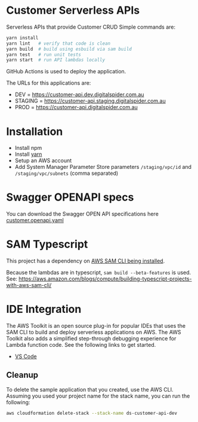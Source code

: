 # Customer Serverless APIs

Serverless APIs that provide Customer CRUD
Simple commands are:

```bash
yarn install
yarn lint   # verify that code is clean
yarn build  # build using esbuild via sam build
yarn test   # run unit tests
yarn start  # run API lambdas locally
```

GitHub Actions is used to deploy the application.

The URLs for this applications are:

- DEV = https://customer-api.dev.digitalspider.com.au
- STAGING = https://customer-api.staging.digitalspider.com.au
- PROD = https://customer-api.digitalspider.com.au

# Installation
- Install npm
- Install [yarn](https://classic.yarnpkg.com/lang/en/docs/install/#windows-stable)
- Setup an AWS account
- Add System Manager Parameter Store parameters `/staging/vpc/id` and `/staging/vpc/subnets` (comma separated)


# Swagger OPENAPI specs

You can download the Swagger OPEN API specifications here [customer.openapi.yaml](customer.openapi.yaml)

# SAM Typescript

This project has a dependency on [AWS SAM CLI being installed](https://docs.aws.amazon.com/serverless-application-model/latest/developerguide/serverless-sam-cli-install.html).

Because the lambdas are in typescript, `sam build --beta-features` is used.
See: https://aws.amazon.com/blogs/compute/building-typescript-projects-with-aws-sam-cli/

# IDE Integration

The AWS Toolkit is an open source plug-in for popular IDEs that uses the SAM CLI to build and deploy serverless applications on AWS. The AWS Toolkit also adds a simplified step-through debugging experience for Lambda function code. See the following links to get started.

- [VS Code](https://docs.aws.amazon.com/toolkit-for-vscode/latest/userguide/welcome.html)

## Cleanup

To delete the sample application that you created, use the AWS CLI. Assuming you used your project name for the stack name, you can run the following:

```bash
aws cloudformation delete-stack --stack-name ds-customer-api-dev
```
